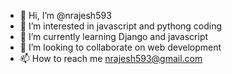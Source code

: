 - 👋 Hi, I’m @nrajesh593
- 👀 I’m interested in javascript and pythong coding
- 🌱 I’m currently learning Django and javascript
- 💞️ I’m looking to collaborate on web development
- 📫 How to reach me nrajesh593@gmail.com

<!---
nrajesh593/nrajesh593 is a ✨ special ✨ repository because its `README.md` (this file) appears on your GitHub profile.
You can click the Preview link to take a look at your changes.
--->
